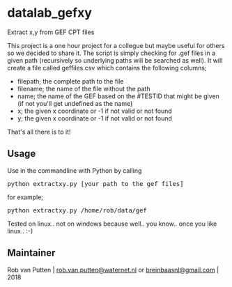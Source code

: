 # datalab_gefxy
Extract x,y from GEF CPT files

This project is a one hour project for a collegue but maybe useful for others so we decided to share it. The script is simply checking for .gef files in a given path (recursively so underlying paths will be searched as well). It will create a file called geffiles.csv which contains the following columns;

* filepath; the complete path to the file
* filename; the name of the file without the path
* name; the name of the GEF based on the #TESTID that might be given (if not you'll get undefined as the name)
* x; the given x coordinate or -1 if not valid or not found
* y; the given x coordinate or -1 if not valid or not found

That's all there is to it!

## Usage

Use in the commandline with Python by calling

<pre>
python extractxy.py [your path to the gef files]
</pre>

for example;

<pre>
python extractxy.py /home/rob/data/gef
</pre>

Tested on linux.. not on windows because well.. you know.. once you like linux.. :-)

## Maintainer
Rob van Putten | rob.van.putten@waternet.nl or breinbaasnl@gmail.com | 2018 
